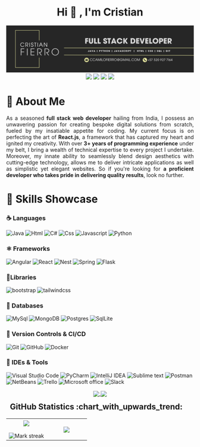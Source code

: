 <!-- Titulo !-->
<div align="center">

  <h1 align="center">Hi 👋 , I'm Cristian</h1>
</div>

<img src="https://raw.githubusercontent.com/ccamilofierro/ccamilofierro/main/Banner-cristian-fierro.png" alt="banner that says Cristian Fierro - fullstack developer">
<div align="center">
  <a href="https://www.linkedin.com/in/cristian-camilo-garzón" target="_blank"><img src="https://img.shields.io/badge/-LinkedIn-%23333?style=for-the-badge&logo=linkedin&logoColor=white" target="_blank"></a> 
  <a href="https://www.instagram.com/ccamilofierro" target="_blank"><img src="https://img.shields.io/badge/-Instagram-%23333?style=for-the-badge&logo=instagram&logoColor=white" target="_blank"></a>
 <a href="https://www.pendiente.com/" target="_blank"><img src="https://img.shields.io/badge/Portafolio-%23333?style=for-the-badge&logo=proton&logoColor=white" target="_blank"></a> 
  <a href = "mailto:ccamilofierro@gmail.com"><img src="https://img.shields.io/badge/-Gmail-%23333?style=for-the-badge&logo=gmail&logoColor=white" target="_blank"></a>

</div>

<h1 align="left">🚀 About Me</h1>

<p align="justify">As a seasoned <b>full stack web developer</b> hailing from India, I possess an unwavering passion for creating bespoke digital solutions from scratch, fueled by my insatiable appetite for coding. My current focus is on perfecting the art of <b>React.js</b>, a framework that has captured my heart and ignited my creativity. With over <b>3+ years of programming experience</b> under my belt, I bring a wealth of technical expertise to every project I undertake. Moreover, my innate ability to seamlessly blend design aesthetics with cutting-edge technology, allows me to deliver intricate applications as well as simplistic yet elegant websites. So if you're looking for <b>a proficient developer who takes pride in delivering quality results</b>, look no further.</p>

<h1 align="left">🧠 Skills Showcase</h1>

### ☕️ Languages

  <p>
     <img alt="Java" src="https://img.shields.io/badge/JAVA-informational?logo=coffeescript&logoColor=white&color=262626">
     <img alt="Html" src="https://img.shields.io/badge/HTML-informational?logo=html5&logoColor=white&color=262626">
     <img alt="C#" src="https://img.shields.io/badge/C%23-informational?logo=C&logoColor=white&color=262626">
     <img alt="Css" src="https://img.shields.io/badge/CSS-informational?logo=css3&logoColor=white&color=262626">
     <img alt="Javascript" src="https://img.shields.io/badge/JAVASCRIPT-informational?logo=javascript&logoColor=white&color=262626">
     <img alt="Python" src="https://img.shields.io/badge/PYTHON-informational?logo=Python&logoColor=white&color=262626">
  </p>

### ⚛️ Frameworks
  
<p>
  <img alt="Angular" src="https://img.shields.io/badge/ANGULAR-informational?logo=angular&logoColor=white&color=262626">
  <img alt="React" src="https://img.shields.io/badge/REACT-informational?logo=React&logoColor=white&color=262626">
  <img alt="Nest" src="https://img.shields.io/badge/NEST-informational?logo=nestjs&logoColor=white&color=262626">
  <img alt="Spring" src="https://img.shields.io/badge/SPRING-informational?logo=spring&logoColor=white&color=262626">
  <img alt="Flask" src="https://img.shields.io/badge/FLASK-informational?logo=flask&logoColor=white&color=262626">
</p>

### 📘Libraries
<p>
  <img alt="bootstrap" src="https://img.shields.io/badge/BOOTSTRAP-informational?logo=bootstrap&logoColor=white&color=262626">
  <img alt="tailwindcss" src="https://img.shields.io/badge/TAILWINDS CSS-informational?logo=tailwindcss&logoColor=white&color=262626">
</p>
  
### 🐬 Databases
  
<p>
  <img alt="MySql" src="https://img.shields.io/badge/MYSQL-informational?logo=mysql&logoColor=white&color=262626">
  <img alt="MongoDB" src="https://img.shields.io/badge/MONGODB-informational?logo=mongodb&logoColor=white&color=262626">
  <img alt="Postgres" src="https://img.shields.io/badge/POSTGRES-informational?logo=postgresql&logoColor=white&color=262626">
  <img alt="SqlLite" src="https://img.shields.io/badge/SQL LITE-informational?logo=sqlite&logoColor=white&color=262626">
</p>

### 🐙 Version Controls & CI/CD
  
<p>
  <img alt="Git" src="https://img.shields.io/badge/GIT-informational?logo=git&logoColor=white&color=262626">
  <img alt="GitHub" src="https://img.shields.io/badge/GITHUB-informational?logo=github&logoColor=white&color=262626">
  <img alt="Docker" src="https://img.shields.io/badge/DOCKER-informational?logo=docker&logoColor=white&color=262626">
</p>

### 📝 IDEs & Tools
  
<p>
  <img alt="Visual Studio Code" src="https://img.shields.io/badge/VISUAL STUDIO CODE-informational?logo=v&logoColor=white&color=262626">
  <img alt="PyCharm" src="https://img.shields.io/badge/PYCHARM-informational?logo=pycharm&logoColor=white&color=262626">
  <img alt="IntelliJ IDEA" src="https://img.shields.io/badge/INTELLIJ IDEA-informational?logo=intellijidea&logoColor=white&color=262626">
  <img alt="Sublime text" src="https://img.shields.io/badge/SUBLIME TEXT-informational?logo=sublimetext&logoColor=white&color=262626">
  <img alt="Postman" src="https://img.shields.io/badge/POSTMAN-informational?logo=postman&logoColor=white&color=262626">
  <img alt="NetBeans" src="https://img.shields.io/badge/NETBEANS-informational?logo=apachenetbeanside&logoColor=white&color=262626">
  <img alt="Trello" src="https://img.shields.io/badge/TRELLO-informational?logo=trello&logoColor=white&color=262626">
  <img alt="Microsoft office" src="https://img.shields.io/badge/MICROSOFT OFFICE-informational?logo=awwwards&logoColor=white&color=262626">
  <img alt="Slack" src="https://img.shields.io/badge/SLACK-informational?logo=slack&logoColor=white&color=262626">
</p>


<div align="center">
<a href="https://github.com/MrBlueBird2/to-do-list-flask">
  <img align="center" src="https://github-readme-stats.anuraghazra1.vercel.app/api/pin/?username=MrBlueBird2&repo=to-do-list-flask&theme=dark&bg_color=262626&hide_border=true" />
</a>    
<a href="https://github.com/mrbluebird2/mrbluebird2.github.io">
  <img align="center" src="https://github-readme-stats.anuraghazra1.vercel.app/api/pin/?username=MrBlueBird2&repo=mrbluebird2.github.io&theme=dark&bg_color=262626&hide_border=true"/>
</a>
</div>

<!--- stats & Trophy (start) -->
<p align="center">
  <h2 style="margin: 5px 10px;">GitHub Statistics :chart_with_upwards_trend:</h2> 
<div style="display: flex; align-items: center; justify-content: center;">
  <!--- stats (start) -->
<table align="center">
<tr border="none">
<td width="50%" align="center">
  
  <img  align="center"  src="https://github-readme-stats.vercel.app/api?username=ccamilofierro&theme=apprentice&show_icons=true&count_private=true&hide_border=true" />
  <br></br>
  <img  title="🔥 Get streak stats for your profile at git.io/streak-stats" alt="Mark streak" src="https://github-readme-streak-stats.herokuapp.com/?user=ccamilofierro&theme=apprentice&hide_border=true" /> 
</td>

<td width="50%" align="center">

  <img  align="center"  src="https://github-readme-stats.anuraghazra1.vercel.app/api/top-langs/?username=ccamilofierro&theme=dark&hide_border=true&layout=compact&bg_color=262626"/>
  
  </td>
</tr>
</table>
<!--- stats (end) -->


